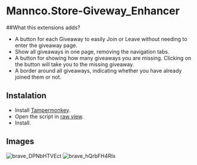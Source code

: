 # Mannco.Store-Giveway_Enhancer
##What this extensions adds?
- A button for each Giveaway to easily Join or Leave without needing to enter the giveaway page.
- Show all giveaways in one page, removing the navigation tabs.
- A button for showing how many giveaways you are missing. Clicking on the button will take you to the missing giveaway.
- A border around all giveaways, indicating whether you have already joined them or not.

## Instalation
- Install [Tampermonkey](https://www.tampermonkey.net/). 
- Open the script in [raw view](https://github.com/LucasHenriqueDiniz/Mannco.Store-Giveaway_Enhancer/raw/main/Mannco.Store-Giveaway_Enhancer.user.js).
- Install.

## Images

![brave_DPNbHTVEct](https://user-images.githubusercontent.com/63087780/225531870-53d8a889-8b2b-48bf-a980-737bfdd661a4.png)
![brave_hQrbFH4RIx](https://user-images.githubusercontent.com/63087780/225531896-d34a84f8-5e5f-4eea-b8ce-11d057c23e7f.png)
